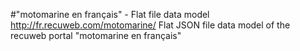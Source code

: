 #"motomarine en français" - Flat file data model
http://fr.recuweb.com/motomarine/
Flat JSON file data model of the recuweb portal "motomarine en français"
